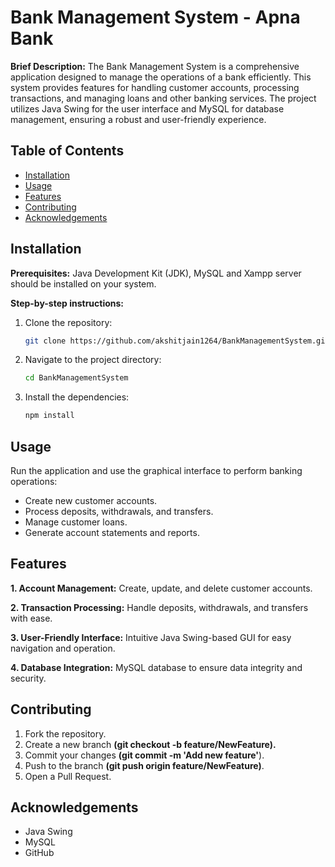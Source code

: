 # Bank Management System - Apna Bank

**Brief Description:** The Bank Management System is a comprehensive application designed to manage the operations of a bank efficiently. This system provides features for handling customer accounts, processing transactions, and managing loans and other banking services. The project utilizes Java Swing for the user interface and MySQL for database management, ensuring a robust and user-friendly experience.

## Table of Contents

- [Installation](#installation)
- [Usage](#usage)
- [Features](#features)
- [Contributing](#contributing)
- [Acknowledgements](#acknowledgements)

## Installation

**Prerequisites:** Java Development Kit (JDK), MySQL and Xampp server should be installed on your system.

**Step-by-step instructions:**
1. Clone the repository:
    ```sh
    git clone https://github.com/akshitjain1264/BankManagementSystem.git
    ```
2. Navigate to the project directory:
    ```sh
    cd BankManagementSystem
    ```
3. Install the dependencies:
    ```sh
    npm install
    ```

## Usage

Run the application and use the graphical interface to perform banking operations:

* Create new customer accounts.
* Process deposits, withdrawals, and transfers.
* Manage customer loans.
* Generate account statements and reports.

## Features

**1. Account Management:** Create, update, and delete customer accounts.

**2. Transaction Processing:** Handle deposits, withdrawals, and transfers with ease.

**3. User-Friendly Interface:** Intuitive Java Swing-based GUI for easy navigation and operation. 

**4. Database Integration:** MySQL database to ensure data integrity and security. 

   
## Contributing
1. Fork the repository.
2. Create a new branch **(git checkout -b feature/NewFeature).**
3. Commit your changes **(git commit -m 'Add new feature'**).
4. Push to the branch **(git push origin feature/NewFeature)**.
5. Open a Pull Request.

## Acknowledgements

* Java Swing
* MySQL
* GitHub

